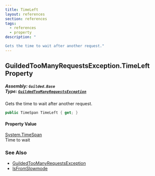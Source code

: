 ```yaml
---
title: TimeLeft
layout: references
section: references
tags:
  - references
  - property
description: "

Gets the time to wait after another request."
---
```


## GuildedTooManyRequestsException.TimeLeft Property
##### **Assembly:** `Guilded.Base`<br/>**Type:** [`GuildedTooManyRequestsException`](GuildedTooManyRequestsException 'Guilded.Base.GuildedTooManyRequestsException')

Gets the time to wait after another request.

```csharp
public TimeSpan TimeLeft { get; }
```

#### Property Value
[System.TimeSpan](https://docs.microsoft.com/en-us/dotnet/api/System.TimeSpan 'System.TimeSpan')  
Time to wait

### See Also
- [GuildedTooManyRequestsException](GuildedTooManyRequestsException 'Guilded.Base.GuildedTooManyRequestsException')
- [IsFromSlowmode](GuildedTooManyRequestsException.IsFromSlowmode 'Guilded.Base.GuildedTooManyRequestsException.IsFromSlowmode')